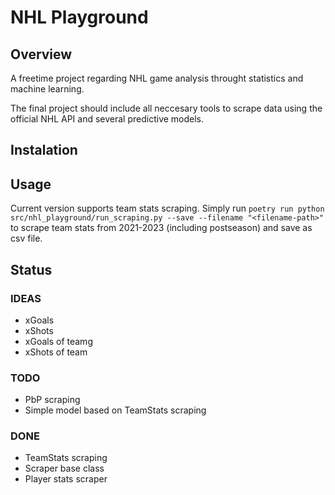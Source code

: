 # NHL Playground

## Overview

A freetime project regarding NHL game analysis throught statistics and machine learning.

The final project should include all neccesary tools to scrape data using the official NHL API and several predictive models.

## Instalation


## Usage

Current version supports team stats scraping. Simply run `poetry run python src/nhl_playground/run_scraping.py --save --filename "<filename-path>"` to scrape team stats from 2021-2023 (including postseason) and save as csv file.

## Status

### IDEAS

- xGoals
- xShots
- xGoals of teamg
- xShots of team

### TODO

- PbP scraping
- Simple model based on TeamStats scraping

### DONE

- TeamStats scraping
- Scraper base class
- Player stats scraper
